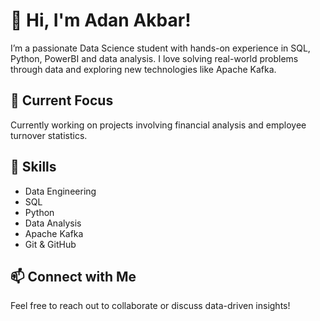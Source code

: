 # 👋 Hi, I'm Adan Akbar!

I’m a passionate Data Science student with hands-on experience in SQL, Python, PowerBI and data analysis. I love solving real-world problems through data and exploring new technologies like Apache Kafka.

## 🌱 Current Focus
Currently working on projects involving financial analysis and employee turnover statistics.

## 🔧 Skills
- Data Engineering
- SQL
- Python
- Data Analysis
- Apache Kafka
- Git & GitHub

## 📫 Connect with Me
Feel free to reach out to collaborate or discuss data-driven insights!
